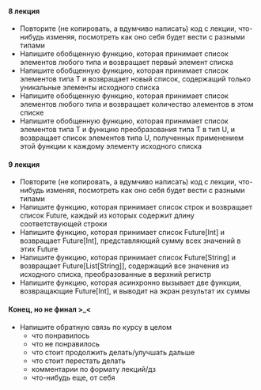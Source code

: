 #### 8 лекция
- Повторите (не копировать, а вдумчиво написать) код с лекции, что-нибудь изменяя, посмотреть как оно себя будет вести с разными типами
- Напишите обобщенную функцию, которая принимает список элементов любого типа и возвращает первый элемент списка
- Напишите обобщенную функцию, которая принимает список элементов типа T и возвращает новый список, содержащий только уникальные элементы исходного списка
- Напишите обобщенную функцию, которая принимает список элементов любого типа и возвращает количество элементов в этом списке
- Напишите обобщенную функцию, которая принимает список элементов типа T и функцию преобразования типа T в тип U, и возвращает список элементов типа U, полученных применением этой функции к каждому элементу исходного списка

#### 9 лекция
- Повторите (не копировать, а вдумчиво написать) код с лекции, что-нибудь изменяя, посмотреть как оно себя будет вести с разными типами
- Напишите функцию, которая принимает список строк и возвращает список Future, каждый из которых содержит длину соответствующей строки
- Напишите функцию, которая принимает список Future[Int] и возвращает Future[Int], представляющий сумму всех значений в этих Future
- Напишите функцию, которая принимает список Future[String] и возвращает Future[List[String]], содержащий все значения из исходного списка, преобразованные в верхний регистр
- Напишите функцию, которая асинхронно вызывает две функции, возвращающие Future[Int], и выводит на экран результат их суммы

#### Конец, но не финал >_<
- Напишите обратную связь по курсу в целом
  - что понравилось
  - что не понравилось
  - что стоит продолжить делать/улучшать дальше
  - что стоит перестать делать
  - комментарии по формату лекций/дз
  - что-нибудь еще, от себя